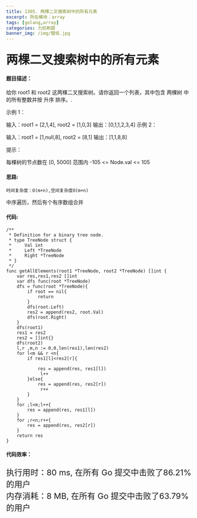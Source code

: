 ```yaml
---
title: 1305. 两棵二叉搜索树中的所有元素
excerpt: 所在模块：array
tags: [golang,array]
categories: 力扣刷题
banner_img: /img/壁纸.jpg
---
```


### <font size=6px>两棵二叉搜索树中的所有元素</font>

#### 题目描述：

给你 root1 和 root2 这两棵二叉搜索树。请你返回一个列表，其中包含 两棵树 中的所有整数并按 升序 排序。.

 

示例 1：



输入：root1 = [2,1,4], root2 = [1,0,3]
输出：[0,1,1,2,3,4]
示例 2：



输入：root1 = [1,null,8], root2 = [8,1]
输出：[1,1,8,8]


提示：

每棵树的节点数在 [0, 5000] 范围内
-105 <= Node.val <= 105

#### 思路:

```
时间复杂度：O(m+n),空间复杂度O(m+n)
```

中序遍历，然后有个有序数组合并

#### 代码:

```golang
/**
 * Definition for a binary tree node.
 * type TreeNode struct {
 *     Val int
 *     Left *TreeNode
 *     Right *TreeNode
 * }
 */
func getAllElements(root1 *TreeNode, root2 *TreeNode) []int {
    var res,res1,res2 []int
    var dfs func(root *TreeNode)
    dfs = func(root *TreeNode){
        if root == nil{
            return 
        }
        dfs(root.Left)
        res2 = append(res2, root.Val)
        dfs(root.Right)
    }
    dfs(root1)
    res1 = res2
    res2 = []int{}
    dfs(root2)
    l,r ,m,n := 0,0,len(res1),len(res2)
    for l<m && r <n{
        if res1[l]<res2[r]{
           
            res = append(res, res1[l])
             l++
        }else{
            res = append(res, res2[r])
             r++
        }
    }
    for ;l<m;l++{
        res = append(res, res1[l])
    }
    for ;r<n;r++{
        res = append(res, res2[r])
    }
    return res
}
```

#### 代码效率：

<p class="note note-primary"; style="font-size:22px">
   执行用时：80 ms, 在所有 Go 提交中击败了86.21%的用户<br>
   内存消耗：8 MB, 在所有 Go 提交中击败了63.79%的用户
</p>

